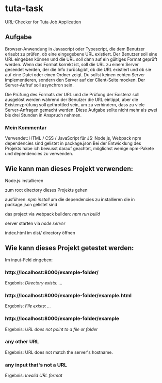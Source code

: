 # tuta-task

URL-Checker for Tuta Job Application

## Aufgabe

Browser-Anwendung in Javascript oder Typescript, die dem Benutzer erlaubt zu prüfen, ob eine eingegebene URL existiert. Der Benutzer soll eine URL eingeben können und die URL soll dann auf ein gültiges Format geprüft werden.
Wenn das Format korrekt ist, soll die URL zu einem Server gesendet werden, der die Info zurückgibt,
ob die URL existiert und
ob sie auf eine Datei oder einen Ordner zeigt.
Du sollst keinen echten Server implementieren, sondern den Server auf der Client-Seite mocken.
Der Server-Aufruf soll asynchron sein.

Die Prüfung des Formats der URL und die Prüfung der Existenz soll ausgelöst werden während der Benutzer die URL eintippt, aber die Existenzprüfung soll gethrottled sein, um zu verhindern, dass zu viele Server-Anfragen gemacht werden.
Diese Aufgabe sollte nicht mehr als zwei bis drei Stunden in Anspruch nehmen.

### Mein Kommentar

Verwendet:
HTML / CSS / JavaScript
für JS:
Node.js, Webpack
npm dependencies sind gelistet in package.json
Bei der Entwicklung des Projekts habe ich bewusst darauf geachtet, möglichst wenige npm-Pakete und dependencies zu verwenden.

## Wie kann man dieses Projekt verwenden:

Node.js installieren

zum root directory dieses Projekts gehen

ausführen: _npm install_ um die dependencies zu installieren die in package.json gelistet sind

das project via webpack builden: _npm run build_

server starten via _node server_

index.html im dist/ directory öffnen

## Wie kann dieses Projekt getestet werden:

Im input-Feld eingeben:

### http://localhost:8000/example-folder/

Ergebnis: _Directory exists: ..._

### http://localhost:8000/example-folder/example.html

Ergebnis: _File exists: ..._

### http://localhost:8000/example-folder/example

Ergebnis: _URL does not point to a file or folder_

### any other URL

Ergebnis: URL does not match the server's hostname.

### any input that's not a URL

Ergebnis: _Invalid URL format_
